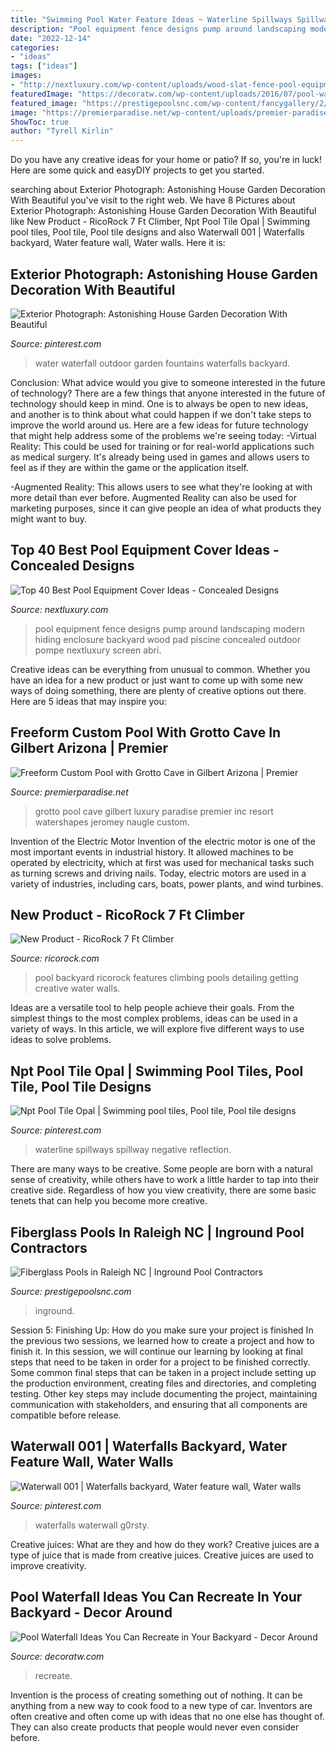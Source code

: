 ```yaml
---
title: "Swimming Pool Water Feature Ideas ~ Waterline Spillways Spillway Negative Reflection"
description: "Pool equipment fence designs pump around landscaping modern hiding enclosure backyard wood pad piscine concealed outdoor pompe nextluxury screen abri"
date: "2022-12-14"
categories:
- "ideas"
tags: ["ideas"]
images:
- "http://nextluxury.com/wp-content/uploads/wood-slat-fence-pool-equipment-enclosure-ideas.jpg"
featuredImage: "https://decoratw.com/wp-content/uploads/2016/07/pool-waterfall-ideas-5.jpg"
featured_image: "https://prestigepoolsnc.com/wp-content/fancygallery/2/4/Fiberglass-2010-14.jpg"
image: "https://premierparadise.net/wp-content/uploads/premier-paradise-inc-grotto-cave-resort-gilbert-paradise-luxury-pool-jeromey-naugle-watershapes-3-1331x2000.jpg"
ShowToc: true
author: "Tyrell Kirlin"
---
```



Do you have any creative ideas for your home or patio? If so, you're in luck! Here are some quick and easyDIY projects to get you started.

	

		
searching about Exterior Photograph: Astonishing House Garden Decoration With Beautiful you've visit to the right web. We have 8 Pictures about Exterior Photograph: Astonishing House Garden Decoration With Beautiful like New Product - RicoRock 7 Ft Climber, Npt Pool Tile Opal | Swimming pool tiles, Pool tile, Pool tile designs and also Waterwall 001 | Waterfalls backyard, Water feature wall, Water walls. Here it is:
		
    
## Exterior Photograph: Astonishing House Garden Decoration With Beautiful

<img loading=lazy src="https://i.pinimg.com/736x/76/8a/bd/768abd9b9c3a633029445994aa2de008--outdoor-water-fountains-garden-fountains.jpg" onerror="this.onerror=null;this.src='https://tse3.mm.bing.net/th?id=OIP.bZQSXVgs1GWKMoihAmzvPAHaJ4&amp;pid=15.1';" alt="Exterior Photograph: Astonishing House Garden Decoration With Beautiful">

_Source: pinterest.com_

>water waterfall outdoor garden fountains waterfalls backyard. 

	

Conclusion: What advice would you give to someone interested in the future of technology?
There are a few things that anyone interested in the future of technology should keep in mind. One is to always be open to new ideas, and another is to think about what could happen if we don't take steps to improve the world around us. Here are a few ideas for future technology that might help address some of the problems we're seeing today: 
-Virtual Reality: This could be used for training or for real-world applications such as medical surgery. It's already being used in games and allows users to feel as if they are within the game or the application itself. 

-Augmented Reality: This allows users to see what they're looking at with more detail than ever before. Augmented Reality can also be used for marketing purposes, since it can give people an idea of what products they might want to buy.

    
## Top 40 Best Pool Equipment Cover Ideas - Concealed Designs

<img loading=lazy src="http://nextluxury.com/wp-content/uploads/wood-slat-fence-pool-equipment-enclosure-ideas.jpg" onerror="this.onerror=null;this.src='https://tse4.mm.bing.net/th?id=OIP.5mYzBR12CDg3vH7x2of5RQAAAA&amp;pid=15.1';" alt="Top 40 Best Pool Equipment Cover Ideas - Concealed Designs">

_Source: nextluxury.com_

>pool equipment fence designs pump around landscaping modern hiding enclosure backyard wood pad piscine concealed outdoor pompe nextluxury screen abri. 

	

Creative ideas can be everything from unusual to common. Whether you have an idea for a new product or just want to come up with some new ways of doing something, there are plenty of creative options out there. Here are 5 ideas that may inspire you: 

    
## Freeform Custom Pool With Grotto Cave In Gilbert Arizona | Premier

<img loading=lazy src="https://premierparadise.net/wp-content/uploads/premier-paradise-inc-grotto-cave-resort-gilbert-paradise-luxury-pool-jeromey-naugle-watershapes-3-1331x2000.jpg" onerror="this.onerror=null;this.src='https://tse2.mm.bing.net/th?id=OIP.YouIoaafVJwUTlpTakWVUgHaLI&amp;pid=15.1';" alt="Freeform Custom Pool with Grotto Cave in Gilbert Arizona | Premier">

_Source: premierparadise.net_

>grotto pool cave gilbert luxury paradise premier inc resort watershapes jeromey naugle custom. 

	

Invention of the Electric Motor
Invention of the electric motor is one of the most important events in industrial history. It allowed machines to be operated by electricity, which at first was used for mechanical tasks such as turning screws and driving nails. Today, electric motors are used in a variety of industries, including cars, boats, power plants, and wind turbines.

    
## New Product - RicoRock 7 Ft Climber

<img loading=lazy src="https://ricorock.com/wp-content/uploads/2019/10/46-2-7ft-br-improved-1.jpg" onerror="this.onerror=null;this.src='https://tse1.mm.bing.net/th?id=OIP.4f16H7JzekbyUYuQs1djqAHaJ6&amp;pid=15.1';" alt="New Product - RicoRock 7 Ft Climber">

_Source: ricorock.com_

>pool backyard ricorock features climbing pools detailing getting creative water walls. 

	

Ideas are a versatile tool to help people achieve their goals. From the simplest things to the most complex problems, ideas can be used in a variety of ways. In this article, we will explore five different ways to use ideas to solve problems.

    
## Npt Pool Tile Opal | Swimming Pool Tiles, Pool Tile, Pool Tile Designs

<img loading=lazy src="https://i.pinimg.com/736x/bf/89/ec/bf89ec4848aaa246773e3aa98f674a80.jpg" onerror="this.onerror=null;this.src='https://tse1.mm.bing.net/th?id=OIP.32RXgwrdvfsOzBQ_ZVe6AQHaE8&amp;pid=15.1';" alt="Npt Pool Tile Opal | Swimming pool tiles, Pool tile, Pool tile designs">

_Source: pinterest.com_

>waterline spillways spillway negative reflection. 

	

There are many ways to be creative. Some people are born with a natural sense of creativity, while others have to work a little harder to tap into their creative side. Regardless of how you view creativity, there are some basic tenets that can help you become more creative.

    
## Fiberglass Pools In Raleigh NC | Inground Pool Contractors

<img loading=lazy src="https://prestigepoolsnc.com/wp-content/fancygallery/2/4/Fiberglass-2010-14.jpg" onerror="this.onerror=null;this.src='https://tse4.mm.bing.net/th?id=OIP.FY6x7SSixXtAOUgW3kkBlgHaJ4&amp;pid=15.1';" alt="Fiberglass Pools in Raleigh NC | Inground Pool Contractors">

_Source: prestigepoolsnc.com_

>inground. 

	

Session 5: Finishing Up: How do you make sure your project is finished
In the previous two sessions, we learned how to create a project and how to finish it. In this session, we will continue our learning by looking at final steps that need to be taken in order for a project to be finished correctly.
Some common final steps that can be taken in a project include setting up the production environment, creating files and directories, and completing testing. Other key steps may include documenting the project, maintaining communication with stakeholders, and ensuring that all components are compatible before release.

    
## Waterwall 001 | Waterfalls Backyard, Water Feature Wall, Water Walls

<img loading=lazy src="https://i.pinimg.com/736x/ab/7f/6b/ab7f6b06197a4784d3b9810c60fda4ad.jpg" onerror="this.onerror=null;this.src='https://tse3.mm.bing.net/th?id=OIP.-kGLKeVLpH5C2jIlwg-pzgHaE8&amp;pid=15.1';" alt="Waterwall 001 | Waterfalls backyard, Water feature wall, Water walls">

_Source: pinterest.com_

>waterfalls waterwall g0rsty. 

	

Creative juices: What are they and how do they work?
Creative juices are a type of juice that is made from creative juices. Creative juices are used to improve creativity.

    
## Pool Waterfall Ideas You Can Recreate In Your Backyard - Decor Around

<img loading=lazy src="https://decoratw.com/wp-content/uploads/2016/07/pool-waterfall-ideas-5.jpg" onerror="this.onerror=null;this.src='https://tse4.mm.bing.net/th?id=OIP.UqrsocCxnpcRYLBGUjyKggHaEK&amp;pid=15.1';" alt="Pool Waterfall Ideas You Can Recreate in Your Backyard - Decor Around">

_Source: decoratw.com_

>recreate. 

	

Invention is the process of creating something out of nothing. It can be anything from a new way to cook food to a new type of car. Inventors are often creative and often come up with ideas that no one else has thought of. They can also create products that people would never even consider before.

